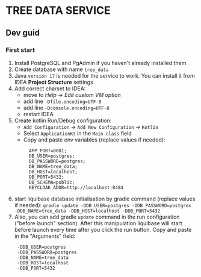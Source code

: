 # TREE DATA SERVICE

## Dev guid

### First start

1. Install PostgreSQL and PgAdmin if you haven't already installed them
2. Create database with name `tree_data`
3. Java `version 17` is needed for the service to work. You can install it from IDEA **Project Structure** settings
4. Add correct charset to IDEA:
    - move to  *Help* -> *Edit custom VM option*
    - add line `-Dfile.encoding=UTF-8`
    - add line `-Dconsole.encoding=UTF-8`
    - restart IDEA
5. Create kotlin Run/Debug configuration:
    - `Add Configuration` -> `Add New Configuration` -> `Kotlin`
    - Select `ApplicationKt` in the `Main class` field
    - Copy and paste env variables (replace values if needed):
      ```shell
        APP_PORT=8081;
        DB_USER=postgres;
        DB_PASSWORD=postgres;
        DB_NAME=tree_data;
        DB_HOST=localhost;
        DB_PORT=5432;
        DB_SCHEMA=public;
        KEYCLOAK_ADDR=http://localhost:8484
      ```
6. start liquibase database initialisation by gradle command (replace values if needed): 
   `gradle update -DDB_USER=postgres -DDB_PASSWORD=postgres -DDB_NAME=tree_data -DDB_HOST=localhost -DDB_PORT=5432`
7. Also, you can add gradle `update` command in the run configuration ("before launch" section).
   After this manipulation liquibase will start before launch every time after you click the run button.
   Copy and paste in the "Arguments" field:
   ```shell
    -DDB_USER=postgres
    -DDB_PASSWORD=postgres
    -DDB_NAME=tree_data
    -DDB_HOST=localhost
    -DDB_PORT=5432
   ```

